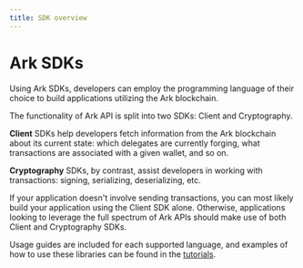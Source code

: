 ```yaml
---
title: SDK overview
---
```


# Ark SDKs
Using Ark SDKs, developers can employ the programming language of their choice to build applications utilizing the Ark blockchain.

The functionality of Ark API is split into two SDKs: Client and Cryptography. 

**Client** SDKs help developers fetch information from the Ark blockchain about its current state: which delegates are currently forging, what transactions are associated with a given wallet, and so on. 

**Cryptography** SDKs, by contrast, assist developers in working with transactions: signing, serializing, deserializing, etc.

If your application doesn't involve sending transactions, you can most likely build your application using the Client SDK alone. Otherwise, applications looking to leverage the full spectrum of Ark APIs should make use of both Client and Cryptography SDKs.

Usage guides are included for each supported language, and examples of how to use these libraries can be found in the [tutorials](/tutorials/).
